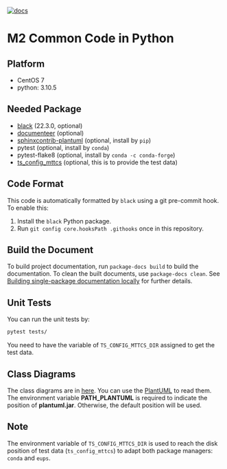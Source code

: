 [![docs](https://img.shields.io/badge/docs-ts--m2com.lsst.io-brightgreen)](https://ts-m2com.lsst.io/)

# M2 Common Code in Python

## Platform

- CentOS 7
- python: 3.10.5

## Needed Package

- [black](https://github.com/psf/black) (22.3.0, optional)
- [documenteer](https://github.com/lsst-sqre/documenteer) (optional)
- [sphinxcontrib-plantuml](https://github.com/sphinx-contrib/plantuml/) (optional, install by `pip`)
- pytest (optional, install by `conda`)
- pytest-flake8 (optional, install by `conda -c conda-forge`)
- [ts_config_mttcs](https://github.com/lsst-ts/ts_config_mttcs) (optional, this is to provide the test data)

## Code Format

This code is automatically formatted by `black` using a git pre-commit hook.
To enable this:

1. Install the `black` Python package.
2. Run `git config core.hooksPath .githooks` once in this repository.

## Build the Document

To build project documentation, run `package-docs build` to build the documentation.
To clean the built documents, use `package-docs clean`.
See [Building single-package documentation locally](https://developer.lsst.io/stack/building-single-package-docs.html) for further details.

## Unit Tests

You can run the unit tests by:

```bash
pytest tests/
```

You need to have the variable of `TS_CONFIG_MTTCS_DIR` assigned to get the test
data.

## Class Diagrams

The class diagrams are in [here](doc/uml).
You can use the [PlantUML](https://plantuml.com) to read them.
The environment variable **PATH_PLANTUML** is required to indicate the position of **plantuml.jar**.
Otherwise, the default position will be used.

## Note

The environment variable of `TS_CONFIG_MTTCS_DIR` is used to reach the disk position of test data (`ts_config_mttcs`) to adapt both package managers: `conda` and `eups`.
